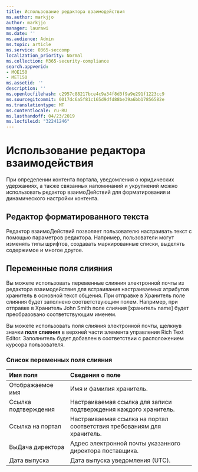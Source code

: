 ```yaml
---
title: Использование редактора взаимодействия
ms.author: markjjo
author: markjjo
manager: laurawi
ms.date: ''
ms.audience: Admin
ms.topic: article
ms.service: O365-seccomp
localization_priority: Normal
ms.collection: M365-security-compliance
search.appverid:
- MOE150
- MET150
ms.assetid: ''
description: ''
ms.openlocfilehash: c2957c88217bce4c9a34f8d3f9a9e291f1223cc9
ms.sourcegitcommit: 0017dc6a5f81c165d9dfd88be39a6bb17856582e
ms.translationtype: MT
ms.contentlocale: ru-RU
ms.lasthandoff: 04/23/2019
ms.locfileid: "32241246"
---
```

# <a name="use-the-communications-editor"></a>Использование редактора взаимодействия

При определении контента портала, уведомления о юридических удержаниях, а также связанных напоминаний и укрупнений можно использовать редактор взаимоДействий для форматирования и динамического настройки контента.

## <a name="rich-text-editor"></a>Редактор форматированного текста 

Редактор взаимоДействий позволяет пользователю настраивать текст с помощью параметров редактора. Например, пользователи могут изменять типы шрифтов, создавать маркированные списки, выделять содержимое и многое другое. 

## <a name="merge-field-variables"></a>Переменные поля слияния

Вы можете использовать переменные слияния электронной почты из редактора взаимодействия для встраивания настраиваемых атрибутов хранитель в основной текст общения. При отправке в Хранитель поле слияния будет заполнено соответствующим полем. Например, при отправке в Хранитель John Smith поле слияния [хранитель name] будет преобразовано соответствующим именем. 

Вы можете использовать поля слияния электронной почты, щелкнув значки **поля слияния** в верхней части элемента управления Rich Text Editor. Заполнитель будет добавлен в соответствии с расположением курсора пользователя. 

### <a name="list-of-merge-field-variables"></a>Список переменных поля слияния

| Имя поля                  | Сведения о поле | 
| :------------------- | :------------------- |
| Отображаемое имя  | Имя и фамилия хранитель. | 
| Ссылка подтверждения | Настраиваемая ссылка для записи подтверждения каждого хранитель.|                 |
| Ссылка на портал     | Настраиваемая ссылка на портал соответствия требованиям для хранитель.|                |
| ВыДача директора                   | Адрес электронной почты указанного директора поставщика.|                   |
| Дата выпуска                   | Дата выпуска уведомления (UTC).              |